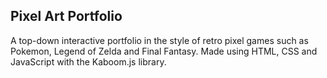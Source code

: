 ## Pixel Art Portfolio
A top-down interactive portfolio in the style of retro pixel games such as Pokemon, Legend of Zelda and Final Fantasy. Made using HTML, CSS and JavaScript with the Kaboom.js library.
